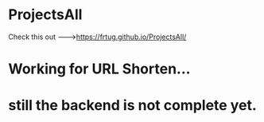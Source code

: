 # ProjectsAll

Check  this out --->https://frtug.github.io/ProjectsAll/


# Working for URL Shorten...

# still the backend is not complete yet.
